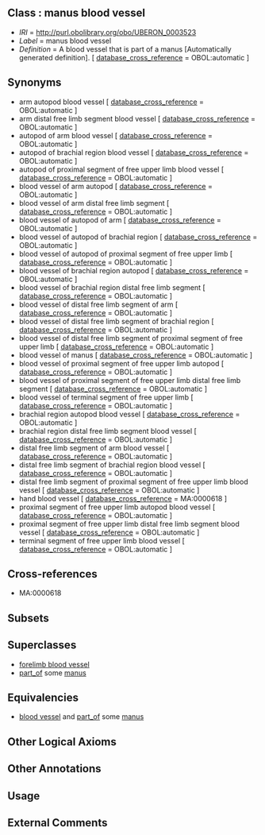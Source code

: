 
## Class : manus blood vessel

 * *IRI* = http://purl.obolibrary.org/obo/UBERON_0003523
 * *Label* = manus blood vessel
 * *Definition* = A blood vessel that is part of a manus [Automatically generated definition]. [ [database_cross_reference](../../ef/oboInOwl#hasDbXref.md) = OBOL:automatic ]

## Synonyms

 * arm autopod blood vessel [ [database_cross_reference](../../ef/oboInOwl#hasDbXref.md) = OBOL:automatic ]
 * arm distal free limb segment blood vessel [ [database_cross_reference](../../ef/oboInOwl#hasDbXref.md) = OBOL:automatic ]
 * autopod of arm blood vessel [ [database_cross_reference](../../ef/oboInOwl#hasDbXref.md) = OBOL:automatic ]
 * autopod of brachial region blood vessel [ [database_cross_reference](../../ef/oboInOwl#hasDbXref.md) = OBOL:automatic ]
 * autopod of proximal segment of free upper limb blood vessel [ [database_cross_reference](../../ef/oboInOwl#hasDbXref.md) = OBOL:automatic ]
 * blood vessel of arm autopod [ [database_cross_reference](../../ef/oboInOwl#hasDbXref.md) = OBOL:automatic ]
 * blood vessel of arm distal free limb segment [ [database_cross_reference](../../ef/oboInOwl#hasDbXref.md) = OBOL:automatic ]
 * blood vessel of autopod of arm [ [database_cross_reference](../../ef/oboInOwl#hasDbXref.md) = OBOL:automatic ]
 * blood vessel of autopod of brachial region [ [database_cross_reference](../../ef/oboInOwl#hasDbXref.md) = OBOL:automatic ]
 * blood vessel of autopod of proximal segment of free upper limb [ [database_cross_reference](../../ef/oboInOwl#hasDbXref.md) = OBOL:automatic ]
 * blood vessel of brachial region autopod [ [database_cross_reference](../../ef/oboInOwl#hasDbXref.md) = OBOL:automatic ]
 * blood vessel of brachial region distal free limb segment [ [database_cross_reference](../../ef/oboInOwl#hasDbXref.md) = OBOL:automatic ]
 * blood vessel of distal free limb segment of arm [ [database_cross_reference](../../ef/oboInOwl#hasDbXref.md) = OBOL:automatic ]
 * blood vessel of distal free limb segment of brachial region [ [database_cross_reference](../../ef/oboInOwl#hasDbXref.md) = OBOL:automatic ]
 * blood vessel of distal free limb segment of proximal segment of free upper limb [ [database_cross_reference](../../ef/oboInOwl#hasDbXref.md) = OBOL:automatic ]
 * blood vessel of manus [ [database_cross_reference](../../ef/oboInOwl#hasDbXref.md) = OBOL:automatic ]
 * blood vessel of proximal segment of free upper limb autopod [ [database_cross_reference](../../ef/oboInOwl#hasDbXref.md) = OBOL:automatic ]
 * blood vessel of proximal segment of free upper limb distal free limb segment [ [database_cross_reference](../../ef/oboInOwl#hasDbXref.md) = OBOL:automatic ]
 * blood vessel of terminal segment of free upper limb [ [database_cross_reference](../../ef/oboInOwl#hasDbXref.md) = OBOL:automatic ]
 * brachial region autopod blood vessel [ [database_cross_reference](../../ef/oboInOwl#hasDbXref.md) = OBOL:automatic ]
 * brachial region distal free limb segment blood vessel [ [database_cross_reference](../../ef/oboInOwl#hasDbXref.md) = OBOL:automatic ]
 * distal free limb segment of arm blood vessel [ [database_cross_reference](../../ef/oboInOwl#hasDbXref.md) = OBOL:automatic ]
 * distal free limb segment of brachial region blood vessel [ [database_cross_reference](../../ef/oboInOwl#hasDbXref.md) = OBOL:automatic ]
 * distal free limb segment of proximal segment of free upper limb blood vessel [ [database_cross_reference](../../ef/oboInOwl#hasDbXref.md) = OBOL:automatic ]
 * hand blood vessel [ [database_cross_reference](../../ef/oboInOwl#hasDbXref.md) = MA:0000618 ]
 * proximal segment of free upper limb autopod blood vessel [ [database_cross_reference](../../ef/oboInOwl#hasDbXref.md) = OBOL:automatic ]
 * proximal segment of free upper limb distal free limb segment blood vessel [ [database_cross_reference](../../ef/oboInOwl#hasDbXref.md) = OBOL:automatic ]
 * terminal segment of free upper limb blood vessel [ [database_cross_reference](../../ef/oboInOwl#hasDbXref.md) = OBOL:automatic ]

## Cross-references

 * MA:0000618

## Subsets


## Superclasses

 * [forelimb blood vessel](../../UBERON/15/UBERON_0003515.md)
 * [part_of](../../BFO/50/BFO_0000050.md) some [manus](../../UBERON/98/UBERON_0002398.md)

## Equivalencies

 * [blood vessel](../../UBERON/81/UBERON_0001981.md) and [part_of](../../BFO/50/BFO_0000050.md) some [manus](../../UBERON/98/UBERON_0002398.md)

## Other Logical Axioms


## Other Annotations


## Usage


## External Comments

